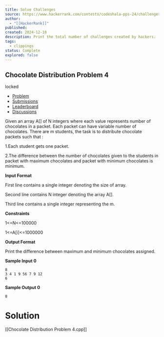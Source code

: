 ```yaml
---
title: Solve Challenges
source: https://www.hackerrank.com/contests/codeshala-pps-24/challenges/chocolate-distribution-problem-4
author:
  - "[[HackerRank]]"
published:
created: 2024-12-18
description: Print the total number of challenges created by hackers.
tags:
  - clippings
status: Complete
explored: false
---
```



## Chocolate Distribution Problem 4

locked

- [Problem](https://www.hackerrank.com/contests/codeshala-pps-24/challenges/chocolate-distribution-problem-4)
- [Submissions](https://www.hackerrank.com/contests/codeshala-pps-24/challenges/chocolate-distribution-problem-4/submissions)
- [Leaderboard](https://www.hackerrank.com/contests/codeshala-pps-24/challenges/chocolate-distribution-problem-4/leaderboard)
- [Discussions](https://www.hackerrank.com/contests/codeshala-pps-24/challenges/chocolate-distribution-problem-4/forum)

Given an array A\[\] of N integers where each value represents number of chocolates in a packet. Each packet can have variable number of chocolates. There are m students, the task is to distribute chocolate packets such that :

1.Each student gets one packet.

2.The difference between the number of chocolates given to the students in packet with maximum chocolates and packet with minimum chocolates is minimum.

**Input Format**

First line contains a single integer denoting the size of array.

Second line contains N integer denoting the array A\[\].

Third line contains a single integer representing the m.

**Constraints**

1<=N<=100000

1<=A\[i\]<=1000000

**Output Format**

Print the difference between maximum and minimum chocolates assigned.

**Sample Input 0**

```
8
3 4 1 9 56 7 9 12
6
```

**Sample Output 0**

```
8
```


# Solution 
[[Chocolate Distribution Problem 4.cpp]]